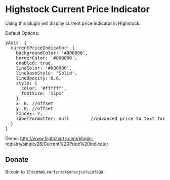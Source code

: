 Highstock Current Price Indicator
=================================

Using this plugin will display current price indicator in Highstock.

Default Options:
<pre>
yAxis: {
  currentPriceIndicator: {
    backgroundColor: '#000000',
    borderColor: '#000000',
    enabled: true,
    lineColor: '#000000',
    lineDashStyle: 'Solid',
    lineOpacity: 0.8,
    style: {
      color: '#ffffff',
      fontSize: '11px'
    },
    x: 0, //offset
    y: 0, //offset
    zIndex: 7,
	labelFormatter: null		//advanced price to text formatter
  }
}
</pre>

Demo: http://www.highcharts.com/plugin-registry/single/28/Current%20Price%20Indicator

Donate
---
Bitcoin to <code>15dv1MW6LrArfzrzq46mPscjce7vLUfaBR</code>
